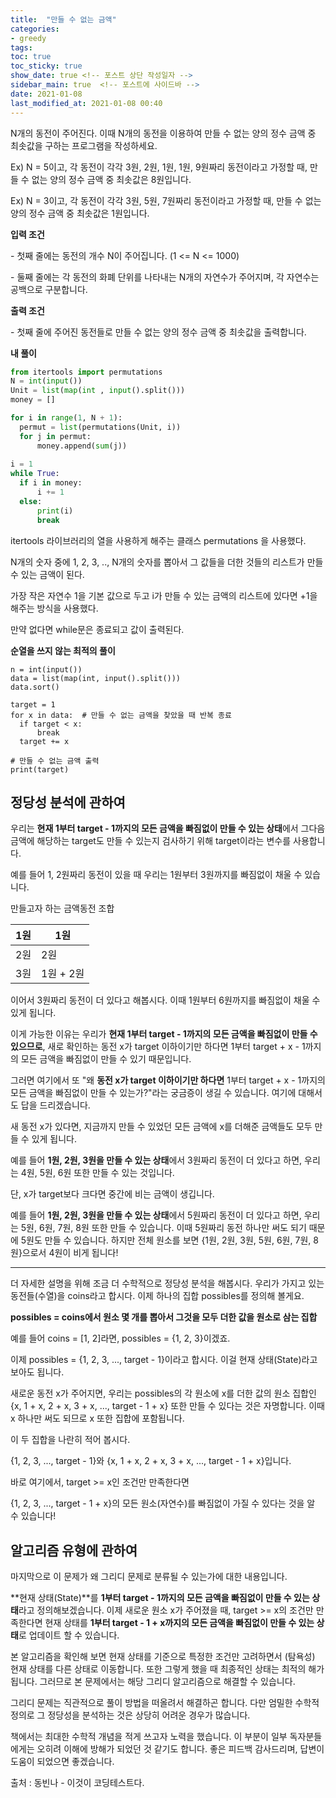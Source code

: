 ```yaml
---
title:  "만들 수 없는 금액"
categories: 
- greedy
tags:
toc: true
toc_sticky: true
show_date: true <!-- 포스트 상단 작성일자 -->
sidebar_main: true  <!-- 포스트에 사이드바 -->
date: 2021-01-08
last_modified_at: 2021-01-08 00:40
---
```


N개의 동전이 주어진다. 이때 N개의 동전을 이용하여 만들 수 없는 양의 정수 금액 중 최솟값을 구하는 프로그램을 작성하세요.

Ex) N = 5이고, 각 동전이 각각 3원, 2원, 1원, 1원, 9원짜리 동전이라고 가정할 때, 만들 수 없는 양의 정수 금액 중 최솟값은 8원입니다.

Ex) N = 3이고, 각 동전이 각각 3원, 5원, 7원짜리 동전이라고 가정할 때, 만들 수 없는 양의 정수 금액 중 최솟값은 1원입니다.

**입력 조건** 

 \- 첫째 줄에는 동전의 개수 N이 주어집니다. (1 <= N <= 1000)

 \- 둘째 줄에는 각 동전의 화폐 단위를 나타내는 N개의 자연수가 주어지며, 각 자연수는 공백으로 구분합니다.

**출력 조건**

\- 첫째 줄에 주어진 동전들로 만들 수 없는 양의 정수 금액 중 최솟값을 출력합니다.

**내 풀이**
```python
from itertools import permutations
N = int(input())
Unit = list(map(int , input().split()))
money = []  

for i in range(1, N + 1):
  permut = list(permutations(Unit, i))
  for j in permut:
      money.append(sum(j))
      
i = 1
while True:
  if i in money:
      i += 1
  else:
      print(i)
      break
```
itertools 라이브러리의 열을 사용하게 해주는 클래스 permutations 을 사용했다.

N개의 숫자 중에 1, 2, 3, .., N개의 숫자를 뽑아서 그 값들을 더한 것들의 리스트가 만들 수 있는 금액이 된다.

가장 작은 자연수 1을 기본 값으로 두고 i가 만들 수 있는 금액의 리스트에 있다면 +1을 해주는 방식을 사용했다.

만약 없다면 while문은 종료되고 값이 출력된다.


**순열을 쓰지 않는 최적의 풀이**
```
n = int(input())
data = list(map(int, input().split()))
data.sort()
 
target = 1
for x in data:  # 만들 수 없는 금액을 찾았을 때 반복 종료
  if target < x:
      break  
  target += x 
  
# 만들 수 없는 금액 출력
print(target)
```

## 정당성 분석에 관하여

우리는 **현재 1부터 target - 1까지의 모든 금액을 빠짐없이 만들 수 있는 상태**에서 그다음 금액에 해당하는 target도 만들 수 있는지 검사하기 위해 target이라는 변수를 사용합니다.

예를 들어 1, 2원짜리 동전이 있을 때 우리는 1원부터 3원까지를 빠짐없이 채울 수 있습니다.

만들고자 하는 금액동전 조합

| 1원  | 1원       |
| ---- | --------- |
| 2원  | 2원       |
| 3원  | 1원 + 2원 |

이어서 3원짜리 동전이 더 있다고 해봅시다. 이때 1원부터 6원까지를 빠짐없이 채울 수 있게 됩니다.

이게 가능한 이유는 우리가 **현재 1부터 target - 1까지의 모든 금액을 빠짐없이 만들 수 있으므로**, 새로 확인하는 동전 x가 target 이하이기만 하다면 1부터 target + x - 1까지의 모든 금액을 빠짐없이 만들 수 있기 때문입니다.

그러면 여기에서 또 "왜 **동전 x가 target 이하이기만 하다면** 1부터 target + x - 1까지의 모든 금액을 빠짐없이 만들 수 있는가?"라는 궁금증이 생길 수 있습니다. 여기에 대해서도 답을 드리겠습니다.

새 동전 x가 있다면, 지금까지 만들 수 있었던 모든 금액에 x를 더해준 금액들도 모두 만들 수 있게 됩니다.

예를 들어 **1원, 2원, 3원을 만들 수 있는 상태**에서 3원짜리 동전이 더 있다고 하면, 우리는 4원, 5원, 6원 또한 만들 수 있는 것입니다.

단, x가 target보다 크다면 중간에 비는 금액이 생깁니다.

예를 들어 **1원, 2원, 3원을 만들 수 있는 상태**에서 5원짜리 동전이 더 있다고 하면, 우리는 5원, 6원, 7원, 8원 또한 만들 수 있습니다. 이때 5원짜리 동전 하나만 써도 되기 때문에 5원도 만들 수 있습니다. 하지만 전체 원소를 보면 {1원, 2원, 3원, 5원, 6원, 7원, 8원}으로서 4원이 비게 됩니다!

------

더 자세한 설명을 위해 조금 더 수학적으로 정당성 분석을 해봅시다. 우리가 가지고 있는 동전들(수열)을 coins라고 합시다. 이제 하나의 집합 possibles를 정의해 볼게요.

**possibles = coins에서 원소 몇 개를 뽑아서 그것을 모두 더한 값을 원소로 삼는 집합**

예를 들어 coins = [1, 2]라면, possibles = {1, 2, 3}이겠죠.

이제 possibles = {1, 2, 3, ..., target - 1}이라고 합시다. 이걸 현재 상태(State)라고 보아도 됩니다.

새로운 동전 x가 주어지면, 우리는 possibles의 각 원소에 x를 더한 값의 원소 집합인 {x, 1 + x, 2 + x, 3 + x, ..., target - 1 + x} 또한 만들 수 있다는 것은 자명합니다. 이때 x 하나만 써도 되므로 x 또한 집합에 포함됩니다.

이 두 집합을 나란히 적어 봅시다.

{1, 2, 3, ..., target - 1}와 {x, 1 + x, 2 + x, 3 + x, ..., target - 1 + x}입니다.

바로 여기에서, target >= x인 조건만 만족한다면

{1, 2, 3, ..., target - 1 + x}의 모든 원소(자연수)를 빠짐없이 가질 수 있다는 것을 알 수 있습니다!

## 알고리즘 유형에 관하여

마지막으로 이 문제가 왜 그리디 문제로 분류될 수 있는가에 대한 내용입니다.

**현재 상태(State)**를 **1부터 target - 1까지의 모든 금액을 빠짐없이 만들 수 있는 상태**라고 정의해보겠습니다. 이제 새로운 원소 x가 주어졌을 때, target >= x의 조건만 만족한다면 현재 상태를 **1부터 target - 1 + x까지의 모든 금액을 빠짐없이 만들 수 있는 상태**로 업데이트 할 수 있습니다.

본 알고리즘을 확인해 보면 현재 상태를 기준으로 특정한 조건만 고려하면서 (탐욕성) 현재 상태를 다른 상태로 이동합니다. 또한 그렇게 했을 때 최종적인 상태는 최적의 해가 됩니다. 그러므로 본 문제에서는 해당 그리디 알고리즘으로 해결할 수 있습니다.

그리디 문제는 직관적으로 풀이 방법을 떠올려서 해결하곤 합니다. 다만 엄밀한 수학적 정의로 그 정당성을 분석하는 것은 상당히 어려운 경우가 많습니다.

책에서는 최대한 수학적 개념을 적게 쓰고자 노력을 했습니다. 이 부분이 일부 독자분들에게는 오히려 이해에 방해가 되었던 것 같기도 합니다. 좋은 피드백 감사드리며, 답변이 도움이 되었으면 좋겠습니다.

출처 :  동빈나 - 이것이 코딩테스트다.